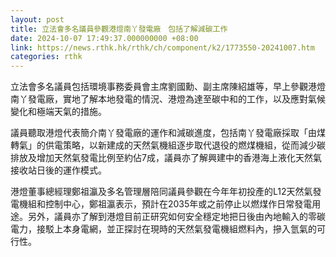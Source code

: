 ```yaml
---
layout: post
title: 立法會多名議員參觀港燈南丫發電廠　包括了解減碳工作
date: 2024-10-07 17:49:37.000000000 +08:00
link: https://news.rthk.hk/rthk/ch/component/k2/1773550-20241007.htm
categories: rthk
---
```


立法會多名議員包括環境事務委員會主席劉國勳、副主席陳紹雄等，早上參觀港燈南丫發電廠，實地了解本地發電的情況、港燈為達至碳中和的工作，以及應對氣候變化和極端天氣的措施。

議員聽取港燈代表簡介南丫發電廠的運作和減碳進度，包括南丫發電廠採取「由煤轉氣」的供電策略，以新建成的天然氣機組逐步取代退役的燃煤機組，從而減少碳排放及增加天然氣發電比例至約佔7成，議員亦了解興建中的香港海上液化天然氣接收站日後的運作模式。

港燈董事總經理鄭祖瀛及多名管理層陪同議員參觀在今年年初投產的L12天然氣發電機組和控制中心，鄭祖瀛表示，預計在2035年或之前停止以燃煤作日常發電用途。另外，議員亦了解到港燈目前正研究如何安全穩定地把日後由內地輸入的零碳電力，接駁上本身電網，並正探討在現時的天然氣發電機組燃料內，摻入氫氣的可行性。
